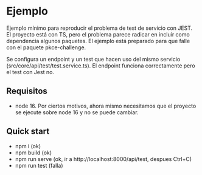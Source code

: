 # Ejemplo
Ejemplo mínimo para reproducir el problema de test de servicio con JEST. 
El proyecto está con TS, pero el problema parece radicar en incluir como dependencia algunos paquetes.
El ejemplo está preparado para que falle con el paquete pkce-challenge.

Se configura un endpoint y un test que hacen uso del mismo servicio (src/core/api/test/test.service.ts).
El endpoint funciona correctamente pero el test con Jest no.

## Requisitos
- node 16. Por ciertos motivos, ahora mismo necesitamos que el proyecto se ejecute sobre node 16 y no se puede cambiar.

## Quick start
- npm i (ok)
- npm build (ok)
- npm run serve (ok, ir a http://localhost:8000/api/test, despues Ctrl+C)
- npm run test (falla)
